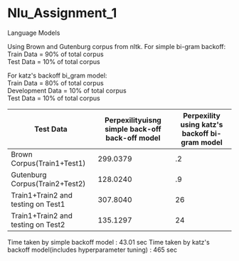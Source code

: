 # Nlu_Assignment_1
Language Models

Using Brown and Gutenburg corpus from nltk.
For simple bi-gram backoff:<br />
      Train Data = 90% of total corpus <br />
      Test Data = 10% of total corpus

For katz's backoff bi_gram model:<br />
      Train Data = 80% of total corpus<br />
      Development Data = 10% of total corpus<br />
      Test Data = 10% of total corpus

|Test Data|Perpexilityuisng simple back-off back-off model|Perpexility using katz's backoff bi-gram model|
|---------|----------------------------------------|--------------------------------------|
|Brown Corpus(Train1+Test1)|299.0379|.2|
|Gutenburg Corpus(Train2+Test2)|128.0240|.9|
|Train1+Train2 and testing on Test1|307.8040|26|
|Train1+Train2 and testing on Test2|135.1297|24|

Time taken by simple backoff model : 43.01 sec
Time taken by katz's backoff model(includes hyperparameter tuning) : 465 sec 
